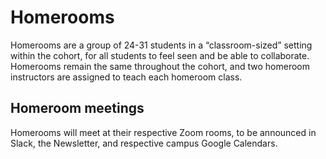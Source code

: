 # Homerooms

Homerooms are a group of 24-31 students in a “classroom-sized” setting within the cohort, for all students to feel seen and be able to collaborate. Homerooms remain the same throughout the cohort, and two homeroom instructors are assigned to teach each homeroom class. 

## Homeroom meetings

Homerooms will meet at their respective Zoom rooms, to be announced in Slack, the Newsletter, and respective campus Google Calendars.
